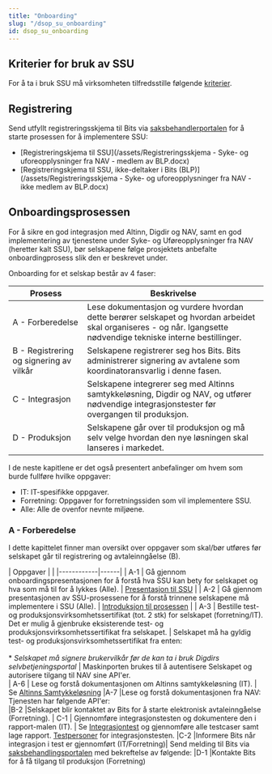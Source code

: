 ```yaml
---
title: "Onboarding"
slug: "/dsop_su_onboarding"
id: dsop_su_onboarding
---
```


## Kriterier for bruk av SSU
For å ta i bruk SSU må virksomheten tilfredsstille følgende [kriterier](https:/dokumentasjon.dsop.no/syke-og-uforeopplysninger/dsop_su_om#kriterier-for-bruk-av-ssu).

## Registrering
Send utfyllt registreringsskjema til Bits via [saksbehandlerportalen](https:/online3.superoffice.com/Cust28770/CS/scripts/customer.fcgi) for å starte prosessen for å implementere SSU:
* [Registreringskjema til SSU](/assets/Registreringsskjema - Syke- og uforeopplysninger fra NAV - medlem av BLP.docx)
* [Registreringskjema til SSU, ikke-deltaker i Bits (BLP)](/assets/Registreringsskjema - Syke- og uforeopplysninger fra NAV - ikke medlem av BLP.docx)

## Onboardingsprosessen
For å sikre en god integrasjon med Altinn, Digdir og NAV, samt en god implementering av tjenestene under Syke- og Uføreopplysninger fra NAV (heretter kalt SSU), bør selskapene følge prosjektets anbefalte onboardingprosess slik den er beskrevet under.

Onboarding for et selskap består av 4 faser:

|Prosess					|Beskrivelse					|
|-----|-----|
|A - Forberedelse					| Lese dokumentasjon og vurdere hvordan dette berører selskapet og hvordan arbeidet skal organiseres - og når. Igangsette nødvendige tekniske interne bestillinger.|
|B - Registrering og signering av vilkår				|Selskapene registrerer seg hos Bits. Bits administrerer signering av avtalene som koordinatoransvarlig i denne fasen.|
|C - Integrasjon					|Selskapene integrerer seg med Altinns samtykkeløsning, Digdir og NAV, og utfører nødvendige integrasjonstester før overgangen til produksjon.|
|D - Produksjon					|Selskapene går over til produksjon og må selv velge hvordan den nye løsningen skal lanseres i markedet.

I de neste kapitlene er det også presentert anbefalinger om hvem som burde fullføre hvilke oppgaver:
* IT: IT-spesifikke oppgaver.
* Forretning: Oppgaver for forretningssiden som vil implementere SSU.
* Alle: Alle de ovenfor nevnte miljøene.

### A - Forberedelse
I dette kapittelet finner man oversikt over oppgaver som skal/bør utføres før selskapet går til registrering og avtaleinngåelse (B).

| Oppgaver |  |  |------------|------|
| A-1 | Gå gjennom onboardingspresentasjonen for å forstå hva SSU kan bety for selskapet og hva som må til for å lykkes (Alle). | [Presentasjon til SSU](/assets/SSUPresentasjon.pdf) |
| A-2 | Gå gjennom presentasjonen av SSU-prosessene for å forstå trinnene selskapene må implementere i SSU (Alle). | [Introduksjon til prosessen](/assets/SSU_Introduksjon_til_prosessene.pdf) |
| A-3 | Bestille test- og produksjonsvirksomhetssertifikat (tot. 2 stk) for selskapet (forretning/IT). Det er mulig å gjenbruke eksisterende test- og produksjonsvirksomhetssertifikat fra selskapet. | Selskapet må ha gyldig test- og produksjonsvirksomhetssertifikat fra enten:<br  /><br  /> * *Selskapet må signere brukervilkår før de kan ta i bruk Digdirs selvbetjeningsportal* | Maskinporten brukes til å autentisere Selskapet og autorisere tilgang til NAV sine API'er.<br  />
| A-6 | Lese og forstå dokumentasjonen om Altinns samtykkeløsning (IT). | Se [Altinns Samtykkeløsning](https:/altinn.github.io/docs/utviklingsguider/samtykke/datakonsument/be-om-samtykke/#integrere-seg-mot-ny-samtykkel%C3%B8sning/) 
|A-7             |Lese og forstå dokumentasjonen fra NAV: <br  /> Tjenesten har følgende API'er: <br  />
|B-2              |Selskapet blir kontaktet av Bits for å starte elektronisk avtaleinngåelse (Forretning). 
| C-1 | Gjennomføre integrasjonstesten og dokumentere den i rapport-malen (IT). | Se [Integrasjontest](/dsop_su_integrasjontest) og gjennomføre alle testcaser samt lage rapport. [Testpersoner](https:/dokumentasjon.dsop.no/dsop_su_integrasjontest.html#testbrukere) for integrasjonstesten. 
|C-2				|Informere Bits når integrasjon i test er gjennomført (IT/Forretning)| Send melding til Bits via [saksbehandlingsportalen](https:/online3.superoffice.com/Cust28770/CS/scripts/customer.fcgi) med bekreftelse av følgende: 
|D-1             	|Kontakte Bits for å få tilgang til produksjon (Forretning) <br  /> 